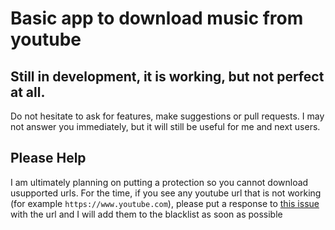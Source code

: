 # Basic app to download music from youtube

## Still in development, it is working, but not perfect at all.
Do not hesitate to ask for features, make suggestions or pull requests. I may not answer you immediately, but it will still be useful for me and next users.

## Please Help

I am ultimately planning on putting a protection so you cannot download usupported urls. 
For the time, if you see any youtube url that is not working (for example `https://www.youtube.com`), please put a response to <a href='https://github.com/Laggrif/Youtube_Download/issues/1'>this issue</a> with the url and I will add them to the blacklist as soon as possible